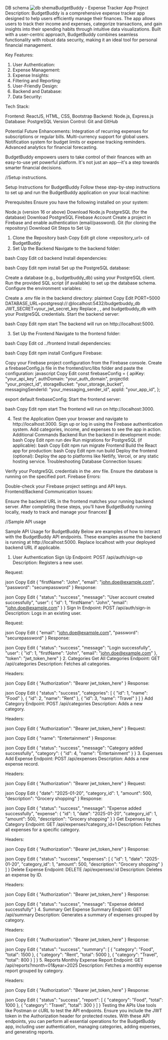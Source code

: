 DB schema
![db shema](https://github.com/user-attachments/assets/174521e9-0966-414b-8dba-0d592cee8913)BudgetBuddy - Expense Tracker App
Project Description:
BudgetBuddy is a comprehensive expense tracker app designed to help users 
efficiently manage their finances. The app allows users to track their income and expenses, 
categorize transactions, and gain insights into their spending habits through intuitive data
visualizations. Built with a user-centric approach, BudgetBuddy combines seamless functionality 
with robust data security, making it an ideal tool for personal financial management.


Key Features:

1. User Authentication:
2. Expense Management:
3. Expense Insights:
4. Filtering and Reporting:
5. User-Friendly Design:
6. Backend and Database:
7. Data Security:

Tech Stack:

Frontend: ReactJS, HTML, CSS, Bootstrap
Backend: Node.js, Express.js
Database: PostgreSQL
Version Control: Git and GitHub


Potential Future Enhancements:
Integration of recurring expenses for subscriptions or regular bills.
Multi-currency support for global users.
Notification system for budget limits or expense tracking reminders.
Advanced analytics for financial forecasting.


BudgetBuddy empowers users to take control of their finances with an 
easy-to-use yet powerful platform. It's not just an app—it's a step towards 
smarter financial decisions.







//Setup instructions.


Setup Instructions for BudgetBuddy
Follow these step-by-step instructions to set up and run the BudgetBuddy application on your local machine:

Prerequisites
Ensure you have the following installed on your system:

Node.js (version 16 or above)
Download Node.js
PostgreSQL (for the database)
Download PostgreSQL
Firebase Account
Create a project in Firebase and enable authentication (email/password).
Git (for cloning the repository)
Download Git
Steps to Set Up
1. Clone the Repository
bash
Copy
Edit
git clone <repository_url>
cd BudgetBuddy
2. Set Up the Backend
Navigate to the backend folder:

bash
Copy
Edit
cd backend
Install dependencies:

bash
Copy
Edit
npm install
Set up the PostgreSQL database:

Create a database (e.g., budgetbuddy_db) using your PostgreSQL client.
Run the provided SQL script (if available) to set up the database schema.
Configure the environment variables:

Create a .env file in the backend directory:
plaintext
Copy
Edit
PORT=5000
DATABASE_URL=postgresql://<username>:<password>@localhost:5432/budgetbuddy_db
JWT_SECRET=your_jwt_secret_key
Replace <username>, <password>, and budgetbuddy_db with your PostgreSQL credentials.
Start the backend server:

bash
Copy
Edit
npm start
The backend will run on http://localhost:5000.

3. Set Up the Frontend
Navigate to the frontend folder:

bash
Copy
Edit
cd ../frontend
Install dependencies:

bash
Copy
Edit
npm install
Configure Firebase:

Copy your Firebase project configuration from the Firebase console.
Create a firebaseConfig.js file in the frontend/src/libs folder and paste the configuration:
javascript
Copy
Edit
const firebaseConfig = {
  apiKey: "your_api_key",
  authDomain: "your_auth_domain",
  projectId: "your_project_id",
  storageBucket: "your_storage_bucket",
  messagingSenderId: "your_messaging_sender_id",
  appId: "your_app_id",
};

export default firebaseConfig;
Start the frontend server:

bash
Copy
Edit
npm start
The frontend will run on http://localhost:3000.

4. Test the Application
Open your browser and navigate to http://localhost:3000.
Sign up or log in using the Firebase authentication system.
Add categories, income, and expenses to see the app in action.
Additional Commands
Backend
Run the backend in development mode:
bash
Copy
Edit
npm run dev
Run migrations for PostgreSQL (if applicable):
bash
Copy
Edit
npm run migrate
Frontend
Build the React app for production:
bash
Copy
Edit
npm run build
Deploy the frontend (optional): Deploy the app to platforms like Netlify, Vercel, or any static hosting service.
Troubleshooting
Database Connection Issues:

Verify your PostgreSQL credentials in the .env file.
Ensure the database is running on the specified port.
Firebase Errors:

Double-check your Firebase project settings and API keys.
Frontend/Backend Communication Issues:

Ensure the backend URL in the frontend matches your running backend server.
After completing these steps, you’ll have BudgetBuddy running locally, ready to track and manage your finances! 🎉




//Sample API usage

Sample API Usage for BudgetBuddy
Below are examples of how to interact with the BudgetBuddy API endpoints. These examples assume the backend is running at http://localhost:5000. Replace localhost with your deployed backend URL if applicable.

1. User Authentication
Sign Up
Endpoint: POST /api/auth/sign-up
Description: Registers a new user.

Request:

json
Copy
Edit
{
  "firstName": "John",
  "email": "john.doe@example.com",
  "password": "securepassword"
}
Response:

json
Copy
Edit
{
  "status": "success",
  "message": "User account created successfully",
  "user": {
    "id": 1,
    "firstName": "John",
    "email": "john.doe@example.com"
  }
}
Sign In
Endpoint: POST /api/auth/sign-in
Description: Logs in an existing user.

Request:

json
Copy
Edit
{
  "email": "john.doe@example.com",
  "password": "securepassword"
}
Response:

json
Copy
Edit
{
  "status": "success",
  "message": "Login successfully",
  "user": {
    "id": 1,
    "firstName": "John",
    "email": "john.doe@example.com"
  },
  "token": "jwt_token_here"
}
2. Categories
Get All Categories
Endpoint: GET /api/categories
Description: Fetches all categories.

Headers:

json
Copy
Edit
{
  "Authorization": "Bearer jwt_token_here"
}
Response:

json
Copy
Edit
{
  "status": "success",
  "categories": [
    { "id": 1, "name": "Food" },
    { "id": 2, "name": "Rent" },
    { "id": 3, "name": "Travel" }
  ]
}
Add Category
Endpoint: POST /api/categories
Description: Adds a new category.

Headers:

json
Copy
Edit
{
  "Authorization": "Bearer jwt_token_here"
}
Request:

json
Copy
Edit
{
  "name": "Entertainment"
}
Response:

json
Copy
Edit
{
  "status": "success",
  "message": "Category added successfully",
  "category": {
    "id": 4,
    "name": "Entertainment"
  }
}
3. Expenses
Add Expense
Endpoint: POST /api/expenses
Description: Adds a new expense record.

Headers:

json
Copy
Edit
{
  "Authorization": "Bearer jwt_token_here"
}
Request:

json
Copy
Edit
{
  "date": "2025-01-20",
  "category_id": 1,
  "amount": 500,
  "description": "Grocery shopping"
}
Response:

json
Copy
Edit
{
  "status": "success",
  "message": "Expense added successfully",
  "expense": {
    "id": 1,
    "date": "2025-01-20",
    "category_id": 1,
    "amount": 500,
    "description": "Grocery shopping"
  }
}
Get Expenses by Category
Endpoint: GET /api/expenses?category_id=1
Description: Fetches all expenses for a specific category.

Headers:

json
Copy
Edit
{
  "Authorization": "Bearer jwt_token_here"
}
Response:

json
Copy
Edit
{
  "status": "success",
  "expenses": [
    {
      "id": 1,
      "date": "2025-01-20",
      "category_id": 1,
      "amount": 500,
      "description": "Grocery shopping"
    }
  ]
}
Delete Expense
Endpoint: DELETE /api/expenses/:id
Description: Deletes an expense by ID.

Headers:

json
Copy
Edit
{
  "Authorization": "Bearer jwt_token_here"
}
Response:

json
Copy
Edit
{
  "status": "success",
  "message": "Expense deleted successfully"
}
4. Summary
Get Expense Summary
Endpoint: GET /api/summary
Description: Generates a summary of expenses grouped by category.

Headers:

json
Copy
Edit
{
  "Authorization": "Bearer jwt_token_here"
}
Response:

json
Copy
Edit
{
  "status": "success",
  "summary": [
    { "category": "Food", "total": 1500 },
    { "category": "Rent", "total": 5000 },
    { "category": "Travel", "total": 800 }
  ]
}
5. Reports
Monthly Expense Report
Endpoint: GET /api/reports?month=01&year=2025
Description: Fetches a monthly expense report grouped by category.

Headers:

json
Copy
Edit
{
  "Authorization": "Bearer jwt_token_here"
}
Response:

json
Copy
Edit
{
  "status": "success",
  "report": [
    { "category": "Food", "total": 1000 },
    { "category": "Travel", "total": 300 }
  ]
}
Testing the APIs
Use tools like Postman or cURL to test the API endpoints.
Ensure you include the JWT token in the Authorization header for protected routes.
With these API endpoints, you can perform all essential operations for the BudgetBuddy app, including user authentication, managing categories, adding expenses, and generating reports.


